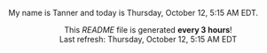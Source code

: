 My name is Tanner and today is Thursday, October 12, 5:15 AM EDT.

<p align="center">This <i>README</i> file is generated <b>every 3 hours</b>!</br>Last refresh: Thursday, October 12, 5:15 AM EDT<br /></p>
